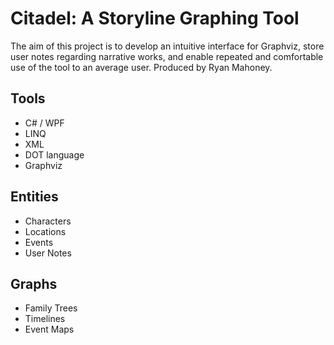 # Citadel: A Storyline Graphing Tool
The aim of this project is to develop an intuitive interface for Graphviz, store user notes regarding narrative works, and enable repeated and comfortable use of the tool to an average user. Produced by Ryan Mahoney. 

## Tools 
- C# / WPF
- LINQ
- XML
- DOT language
- Graphviz

## Entities
- Characters
- Locations
- Events
- User Notes

## Graphs
- Family Trees
- Timelines
- Event Maps
